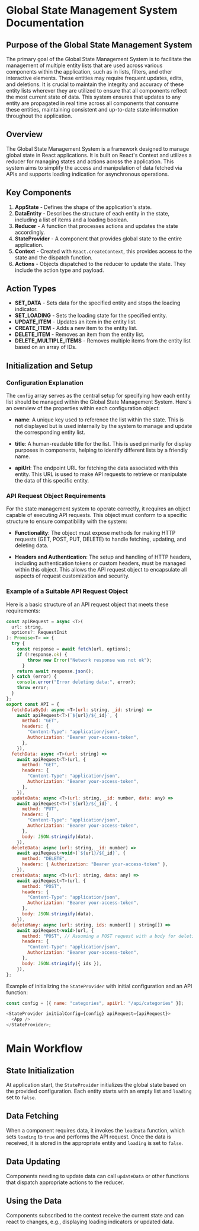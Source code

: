 # Global State Management System Documentation

## Purpose of the Global State Management System

The primary goal of the Global State Management System is to facilitate the management of multiple entity lists that are used across various components within the application, such as in lists, filters, and other interactive elements. These entities may require frequent updates, edits, and deletions. It is crucial to maintain the integrity and accuracy of these entity lists wherever they are utilized to ensure that all components reflect the most current state of data. This system ensures that updates to any entity are propagated in real time across all components that consume these entities, maintaining consistent and up-to-date state information throughout the application.

## Overview

The Global State Management System is a framework designed to manage global state in React applications. It is built on React's Context and utilizes a reducer for managing states and actions across the application. This system aims to simplify the access and manipulation of data fetched via APIs and supports loading indication for asynchronous operations.

## Key Components

1. **AppState** - Defines the shape of the application's state.
2. **DataEntity** - Describes the structure of each entity in the state, including a list of items and a loading boolean.
3. **Reducer** - A function that processes actions and updates the state accordingly.
4. **StateProvider** - A component that provides global state to the entire application.
5. **Context** - Created with `React.createContext`, this provides access to the state and the dispatch function.
6. **Actions** - Objects dispatched to the reducer to update the state. They include the action type and payload.

## Action Types

- **SET_DATA** - Sets data for the specified entity and stops the loading indicator.
- **SET_LOADING** - Sets the loading state for the specified entity.
- **UPDATE_ITEM** - Updates an item in the entity list.
- **CREATE_ITEM** - Adds a new item to the entity list.
- **DELETE_ITEM** - Removes an item from the entity list.
- **DELETE_MULTIPLE_ITEMS** - Removes multiple items from the entity list based on an array of IDs.

## Initialization and Setup

### Configuration Explanation

The `config` array serves as the central setup for specifying how each entity list should be managed within the Global State Management System. Here's an overview of the properties within each configuration object:

- **name**: A unique key used to reference the list within the state. This is not displayed but is used internally by the system to manage and update the corresponding entity list.

- **title**: A human-readable title for the list. This is used primarily for display purposes in components, helping to identify different lists by a friendly name.

- **apiUrl**: The endpoint URL for fetching the data associated with this entity. This URL is used to make API requests to retrieve or manipulate the data of this specific entity.

### API Request Object Requirements

For the state management system to operate correctly, it requires an object capable of executing API requests. This object must conform to a specific structure to ensure compatibility with the system:

- **Functionality**: The object must expose methods for making HTTP requests (GET, POST, PUT, DELETE) to handle fetching, updating, and deleting data.

- **Headers and Authentication**: The setup and handling of HTTP headers, including authentication tokens or custom headers, must be managed within this object. This allows the API request object to encapsulate all aspects of request customization and security.

### Example of a Suitable API Request Object

Here is a basic structure of an API request object that meets these requirements:

```javascript
const apiRequest = async <T>(
  url: string,
  options?: RequestInit
): Promise<T> => {
  try {
    const response = await fetch(url, options);
    if (!response.ok) {
        throw new Error("Network response was not ok");
      }
    return await response.json();
  } catch (error) {
    console.error("Error deleting data:", error);
    throw error;
  }
};
export const API = {
  fetchDataById: async <T>(url: string, _id: string) =>
    await apiRequest<T>(`${url}/${_id}`, {
      method: "GET",
      headers: {
        "Content-Type": "application/json",
        Authorization: "Bearer your-access-token",
      },
    }),
  fetchData: async <T>(url: string) =>
    await apiRequest<T>(url, {
      method: "GET",
      headers: {
        "Content-Type": "application/json",
        Authorization: "Bearer your-access-token",
      },
    }),
  updateData: async <T>(url: string, _id: number, data: any) =>
    await apiRequest<T>(`${url}/${_id}`, {
      method: "PUT",
      headers: {
        "Content-Type": "application/json",
        Authorization: "Bearer your-access-token",
      },
      body: JSON.stringify(data),
    }),
  deleteData: async (url: string, _id: number) =>
    await apiRequest<void>(`${url}/${_id}`, {
      method: "DELETE",
      headers: { Authorization: "Bearer your-access-token" },
    }),
  createData: async <T>(url: string, data: any) =>
    await apiRequest<T>(url, {
      method: "POST",
      headers: {
        "Content-Type": "application/json",
        Authorization: "Bearer your-access-token",
      },
      body: JSON.stringify(data),
    }),
  deleteMany: async (url: string, ids: number[] | string[]) =>
    await apiRequest<void>(url, {
      method: "POST", // Assuming a POST request with a body for deletion criteria
      headers: {
        "Content-Type": "application/json",
        Authorization: "Bearer your-access-token",
      },
      body: JSON.stringify({ ids }),
    }),
};
```

Example of initializing the `StateProvider` with initial configuration and an API function:

```javascript
const config = [{ name: "categories", apiUrl: "/api/categories" }];

<StateProvider initialConfig={config} apiRequest={apiRequest}>
  <App />
</StateProvider>;
```

# Main Workflow

## State Initialization

At application start, the `StateProvider` initializes the global state based on the provided configuration. Each entity starts with an empty list and `loading` set to `false`.

## Data Fetching

When a component requires data, it invokes the `loadData` function, which sets `loading` to `true` and performs the API request. Once the data is received, it is stored in the appropriate entity and `loading` is set to `false`.

## Data Updating

Components needing to update data can call `updateData` or other functions that dispatch appropriate actions to the reducer.

## Using the Data

Components subscribed to the context receive the current state and can react to changes, e.g., displaying loading indicators or updated data.
